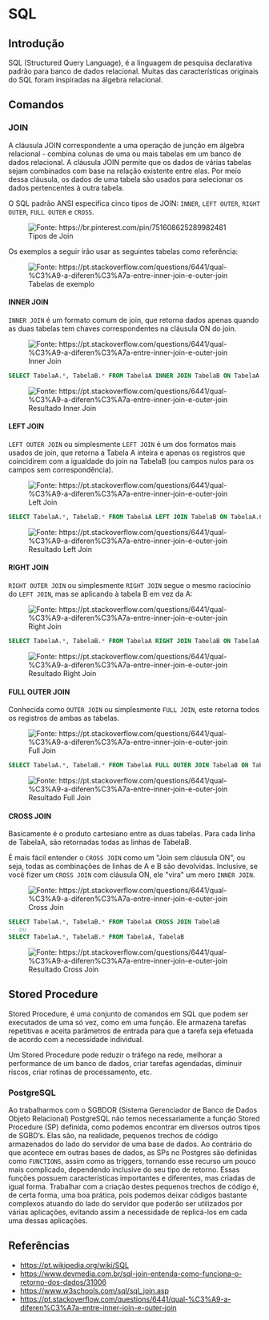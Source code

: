 # SQL

## Introdução

SQL (Structured Query Language), é a linguagem de pesquisa declarativa padrão para banco de dados relacional. Muitas das características originais do SQL foram inspiradas na álgebra relacional.

## Comandos

### JOIN

A cláusula JOIN correspondente a uma operação de junção em álgebra relacional - combina colunas de uma ou mais tabelas em um banco de dados relacional. A cláusula JOIN permite que os dados de várias tabelas sejam combinados com base na relação existente entre elas. Por meio dessa cláusula, os dados de uma tabela são usados para selecionar os dados pertencentes à outra tabela.

O SQL padrão ANSI especifica cinco tipos de JOIN: `INNER`, `LEFT OUTER`, `RIGHT OUTER`, `FULL OUTER` e `CROSS`.

<figure>
    <img src="../_sql/join.png" title="Fonte: https://br.pinterest.com/pin/751608625289982481"/>
    <figcaption>Tipos de Join</figcaption>
</figure>

Os exemplos a seguir irão usar as seguintes tabelas como referência:

<figure>
    <img src="../_sql/join-tabela-exemplo.png" title="Fonte: https://pt.stackoverflow.com/questions/6441/qual-%C3%A9-a-diferen%C3%A7a-entre-inner-join-e-outer-join"/>
    <figcaption>Tabelas de exemplo</figcaption>
</figure>

#### INNER JOIN

`INNER JOIN` é um formato comum de join, que retorna dados apenas quando as duas tabelas tem chaves correspondentes na cláusula ON do join.

<figure>
    <img src="../_sql/join-inner.png" title="Fonte: https://pt.stackoverflow.com/questions/6441/qual-%C3%A9-a-diferen%C3%A7a-entre-inner-join-e-outer-join"/>
    <figcaption>Inner Join</figcaption>
</figure>

```sql
SELECT TabelaA.*, TabelaB.* FROM TabelaA INNER JOIN TabelaB ON TabelaA.Chave = TabelaB.Chave
```

<figure>
    <img src="../_sql/join-inner-resultado.png" title="Fonte: https://pt.stackoverflow.com/questions/6441/qual-%C3%A9-a-diferen%C3%A7a-entre-inner-join-e-outer-join"/>
    <figcaption>Resultado Inner Join</figcaption>
</figure>

#### LEFT JOIN

`LEFT OUTER JOIN` ou simplesmente `LEFT JOIN` é um dos formatos mais usados de join, que retorna a Tabela A inteira e apenas os registros que coincidirem com a igualdade do join na TabelaB (ou campos nulos para os campos sem correspondência).

<figure>
    <img src="../_sql/join-left.png" title="Fonte: https://pt.stackoverflow.com/questions/6441/qual-%C3%A9-a-diferen%C3%A7a-entre-inner-join-e-outer-join"/>
    <figcaption>Left Join</figcaption>
</figure>

```sql
SELECT TabelaA.*, TabelaB.* FROM TabelaA LEFT JOIN TabelaB ON TabelaA.Chave = TabelaB.Chave
```

<figure>
    <img src="../_sql/join-left-resultado.png" title="Fonte: https://pt.stackoverflow.com/questions/6441/qual-%C3%A9-a-diferen%C3%A7a-entre-inner-join-e-outer-join"/>
    <figcaption>Resultado Left Join</figcaption>
</figure>

#### RIGHT JOIN

`RIGHT OUTER JOIN` ou simplesmente `RIGHT JOIN` segue o mesmo raciocínio do `LEFT JOIN`, mas se aplicando à tabela B em vez da A:

<figure>
    <img src="../_sql/join-right.png" title="Fonte: https://pt.stackoverflow.com/questions/6441/qual-%C3%A9-a-diferen%C3%A7a-entre-inner-join-e-outer-join"/>
    <figcaption>Right Join</figcaption>
</figure>

```sql
SELECT TabelaA.*, TabelaB.* FROM TabelaA RIGHT JOIN TabelaB ON TabelaA.Chave = TabelaB.Chave
```

<figure>
    <img src="../_sql/join-right-resultado.png" title="Fonte: https://pt.stackoverflow.com/questions/6441/qual-%C3%A9-a-diferen%C3%A7a-entre-inner-join-e-outer-join"/>
    <figcaption>Resultado Right Join</figcaption>
</figure>

#### FULL OUTER JOIN

Conhecida como `OUTER JOIN` ou simplesmente `FULL JOIN`, este retorna todos os registros de ambas as tabelas.

<figure>
    <img src="../_sql/join-full.png" title="Fonte: https://pt.stackoverflow.com/questions/6441/qual-%C3%A9-a-diferen%C3%A7a-entre-inner-join-e-outer-join"/>
    <figcaption>Full Join</figcaption>
</figure>

```sql
SELECT TabelaA.*, TabelaB.* FROM TabelaA FULL OUTER JOIN TabelaB ON TabelaA.Chave = TabelaB.Chave
```

<figure>
    <img src="../_sql/join-full-resultado.png" title="Fonte: https://pt.stackoverflow.com/questions/6441/qual-%C3%A9-a-diferen%C3%A7a-entre-inner-join-e-outer-join"/>
    <figcaption>Resultado Full Join</figcaption>
</figure>

#### CROSS JOIN

Basicamente é o produto cartesiano entre as duas tabelas. Para cada linha de TabelaA, são retornadas todas as linhas de TabelaB.

É mais fácil entender o `CROSS JOIN` como um "Join sem cláusula ON", ou seja, todas as combinações de linhas de A e B são devolvidas. Inclusive, se você fizer um `CROSS JOIN` com cláusula ON, ele "vira" um mero `INNER JOIN`.

<figure>
    <img src="../_sql/join-cross.png" title="Fonte: https://pt.stackoverflow.com/questions/6441/qual-%C3%A9-a-diferen%C3%A7a-entre-inner-join-e-outer-join"/>
    <figcaption>Cross Join</figcaption>
</figure>

```sql
SELECT TabelaA.*, TabelaB.* FROM TabelaA CROSS JOIN TabelaB
-- ou
SELECT TabelaA.*, TabelaB.* FROM TabelaA, TabelaB
```

<figure>
    <img src="../_sql/join-cross-resultado.png" title="Fonte: https://pt.stackoverflow.com/questions/6441/qual-%C3%A9-a-diferen%C3%A7a-entre-inner-join-e-outer-join"/>
    <figcaption>Resultado Cross Join</figcaption>
</figure>

## Stored Procedure

Stored Procedure, é uma conjunto de comandos em SQL que podem ser executados de uma só vez, como em uma função. Ele armazena tarefas repetitivas e aceita parâmetros de entrada para que a tarefa seja efetuada de acordo com a necessidade individual.

Um Stored Procedure pode reduzir o tráfego na rede, melhorar a performance de um banco de dados, criar tarefas agendadas, diminuir riscos, criar rotinas de processamento, etc.

### PostgreSQL

Ao trabalharmos com o SGBDOR (Sistema Gerenciador de Banco de Dados Objeto Relacional) PostgreSQL não temos necessariamente a função Stored Procedure (SP) definida, como podemos encontrar em diversos outros tipos de SGBD’s. Elas são, na realidade, pequenos trechos de código armazenados do lado do servidor de uma base de dados. Ao contrário do que acontece em outras bases de dados, as SPs no Postgres são definidas como `FUNCTIONS`, assim como as triggers, tornando esse recurso um pouco mais complicado, dependendo inclusive do seu tipo de retorno. Essas funções possuem características importantes e diferentes, mas criadas de igual forma. Trabalhar com a criação destes pequenos trechos de código é, de certa forma, uma boa prática, pois podemos deixar códigos bastante complexos atuando do lado do servidor que poderão ser utilizados por várias aplicações, evitando assim a necessidade de replicá-los em cada uma dessas aplicações.

## Referências

- <https://pt.wikipedia.org/wiki/SQL>
- <https://www.devmedia.com.br/sql-join-entenda-como-funciona-o-retorno-dos-dados/31006>
- <https://www.w3schools.com/sql/sql_join.asp>
- <https://pt.stackoverflow.com/questions/6441/qual-%C3%A9-a-diferen%C3%A7a-entre-inner-join-e-outer-join>
